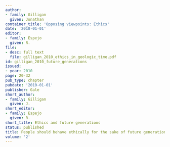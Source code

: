 ```yaml
---
author:
- family: Gilligan
  given: Jonathan
container_title: 'Opposing viewpoints: Ethics'
date: '2010-01-01'
editor:
- family: Espejo
  given: R.
file:
- desc: full text
  file: gilligan_2010_ethics_in_geologic_time.pdf
id: gilligan_2010_future_generations
issued:
- year: 2010
page: 20-32
pub_type: chapter
pubdate: '2010-01-01'
publisher: Gale
short_author:
- family: Gilligan
  given: J.
short_editor:
- family: Espejo
  given: R.
short_title: Ethics and future generations
status: published
title: People should behave ethically for the sake of future generations
volume: '2'
---
```

